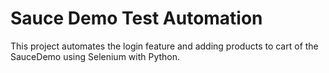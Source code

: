 # Sauce Demo Test Automation
This project automates the login feature and adding products to cart of the SauceDemo using Selenium with Python.
